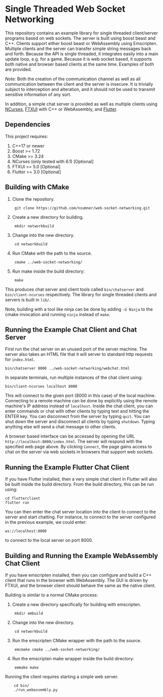 
# Single Threaded Web Socket Networking

This repository contains an example library for single threaded client/server
programs based on web sockets. The server is built using boost beast and C++.
Clients support either boost beast or WebAssembly using Emscripten.
Multiple clients and the server can transfer simple string messages back and
forth. Because the API is single threaded, it integrates easily into a main
update loop, e.g. for a game. Because it is web socket based, it supports both
native and browser based clients at the same time. Examples of both are
provided.

*Note:* Both the creation of the communication channel as well as all
communication between the client and the server is insecure. It is trivially
subject to interception and alteration, and it should not be used to transmit
sensitive information of any sort.

In addition, a simple chat server is provided as well as multiple clients using
[NCurses](https://invisible-island.net/ncurses/),
[FTXUI](https://github.com/ArthurSonzogni/FTXUI) with C++ or WebAssembly, and
[Flutter](https://flutter.dev/).


## Dependencies

This project requires:

1. C++17 or newer
2. Boost >= 1.72
3. CMake >= 3.24
4. NCurses (only tested with 6.1) [Optional]
5. FTXUI >= 5.0 [Optional]
6. Flutter >= 3.0 [Optional]


## Building with CMake

1. Clone the repository.

        git clone https://github.com/nsumner/web-socket-networking.git

2. Create a new directory for building.

        mkdir networkbuild

3. Change into the new directory.

        cd networkbuild

4. Run CMake with the path to the source.

        cmake ../web-socket-networking/

5. Run make inside the build directory:

        make

This produces chat server and client tools called `bin/chatserver` and
`bin/client-ncurses` respectively. The library for single threaded clients and
servers is built in `lib/`.

Note, building with a tool like ninja can be done by adding `-G Ninja` to
the cmake invocation and running `ninja` instead of `make`.


## Running the Example Chat Client and Chat Server

First run the chat server on an unused port of the server machine. The server
also takes an HTML file that it will server to standard http requests for
`index.html`.

    bin/chatserver 8000 ../web-socket-networking/webchat.html

In separate terminals, run multiple instances of the chat client using:

    bin/client-ncurses localhost 8000

This will connect to the given port (8000 in this case) of the local machine.
Connecting to a remote machine can be done by explicitly using the remote
machine's IP address instead of `localhost`. Inside the chat client, you can
enter commands or chat with other clients by typing text and hitting the
ENTER key. You can disconnect from the server by typing `quit`. You can shut
down the server and disconnect all clients by typing `shutdown`. Typing
anything else will send a chat message to other clients.

A browser based interface can be accessed by opening the URL
`http://localhost:8000/index.html`. The server will respond with the
specified web page above. By clicking `Connect`, the page gains access to
chat on the server via web sockets in browsers that support web sockets.


## Running the Example Flutter Chat Client

If you have Flutter installed, then a very simple chat client in Flutter
will also be built inside the build directory. From the build directory,
this can be run using:

    cd flutterclient
    flutter run

You can then enter the chat server location into the client to connect to
the server and start chatting. For instance, to connect to the server
configured in the previous example, we could enter:

    ws://localhost:8000

to connect to the local server on port 8000.


## Building and Running the Example WebAssembly Chat Client

If you have emscripten installed, then you can configure and build a C++
client that runs in the browser with WebAssembly. The GUI is driven by
FTXUI, and the browser client should behave the same as the native client.

Building is similar to a normal CMake process:

1. Create a new directory specifically for building with emscripten.

        mkdir embuild

2. Change into the new directory.

        cd networkbuild

3. Run the emscripten CMake wrapper with the path to the source.

        emcmake cmake ../web-socket-networking/

4. Run the emscripten make wrapper inside the build directory:

        emmake make

Running the client requires starting a simple web server.

        cd bin/
        ./run_webassembly.py

